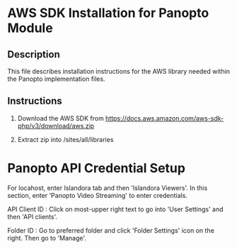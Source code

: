 # AWS SDK Installation for Panopto Module

## Description
This file describes installation instructions for the AWS library needed within the Panopto implementation files.

## Instructions
1. Download the AWS SDK from https://docs.aws.amazon.com/aws-sdk-php/v3/download/aws.zip

2. Extract zip into /sites/all/libraries 

# Panopto API Credential Setup

For locahost, enter Islandora tab and then 'Islandora Viewers'. In this section, enter 'Panopto Video Streaming' to enter credentials.

API Client ID : Click on most-upper right text to go into 'User Settings' and then 'API clients'.

Folder ID : Go to preferred folder and click 'Folder Settings' icon on the right. Then go to 'Manage'.
